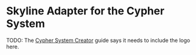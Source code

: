 # Skyline Adapter for the Cypher System

TODO: The [Cypher System Creator](https://support.drivethrurpg.com/hc/en-us/articles/208596786-Monte-Cook-Cypher-System-Creator) guide says it needs to include the logo here.
